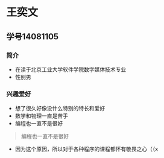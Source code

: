 # 王奕文
## 学号14081105
### 简介
* 在读于北京工业大学软件学院数字媒体技术专业
* 性别男

### 兴趣爱好
* 想了很久好像没什么特别的特长和爱好
* 数学和物理一直是苦手
* 编程也一直不是很好

> 编程也一直不是很好

* 因为这个原因，所以对于各种程序的课程都怀有敬畏之心（（x
